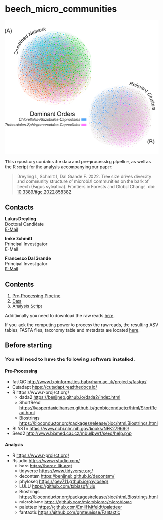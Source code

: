 # beech_micro_communities
![networks](https://github.com/LukDrey/beech_micro_communities/blob/main/combined_network.png)

This repository contains the data and pre-processing pipeline, as well as the R script for the analysis accompanying our paper: 

> Dreyling L, Schmitt I, Dal Grande F. 2022. Tree size drives diversity and community structure of microbial communities on the bark of beech (Fagus sylvatica). Frontiers in Forests and Global Change. doi: [10.3389/ffgc.2022.858382](https://www.frontiersin.org/articles/10.3389/ffgc.2022.858382/abstract).

## Contacts

**Lukas Dreyling**  
Doctoral Candidate  
[E-Mail](mailto:lukas.dreyling@senckenberg.de)  

**Imke Schmitt**  
Principal Investigator  
[E-Mail](mailto:imke.schmitt@senckenberg.de)  

**Francesco Dal Grande**  
Principal Investigator  
[E-Mail](mailto:francesco.dalgrande@unipd.it)  

## Contents

1. [Pre-Processing Pipeline](01_processing_pipeline.txt)
2. [Data](02_Data.zip)
3. [Analysis Script](03_beech_micro_communities.R)

Additionally you need to download the raw reads [here](https://www.ncbi.nlm.nih.gov/bioproject/PRJNA819266).  

If you lack the computing power to process the raw reads, the resulting ASV tables, FASTA files, taxonomy table and metadata are located [here](02_Data.zip).  

## Before starting

### You will need to have the following software installed.

#### Pre-Processing 
* fastQC http://www.bioinformatics.babraham.ac.uk/projects/fastqc/
* Cutadapt https://cutadapt.readthedocs.io/
* R https://www.r-project.org/
    - dada2 https://benjjneb.github.io/dada2/index.html
    - ShortRead https://kasperdanielhansen.github.io/genbioconductor/html/ShortRead.html
    - Biostrings https://bioconductor.org/packages/release/bioc/html/Biostrings.html
* BLASTn https://www.ncbi.nlm.nih.gov/books/NBK279690/
* Seed2 http://www.biomed.cas.cz/mbu/lbwrf/seed/help.php

#### Analysis
* R https://www.r-project.org/
* Rstudio https://www.rstudio.com/
  - here https://here.r-lib.org/
  - tidyverse https://www.tidyverse.org/
  - decontam https://benjjneb.github.io/decontam/
  - phyloseq https://joey711.github.io/phyloseq/
  - LULU https://github.com/tobiasgf/lulu
  - Biostrings https://bioconductor.org/packages/release/bioc/html/Biostrings.html
  - microbiome https://github.com/microbiome/microbiome
  - paletteer https://github.com/EmilHvitfeldt/paletteer
  - fantaxtic https://github.com/gmteunisse/Fantaxtic
